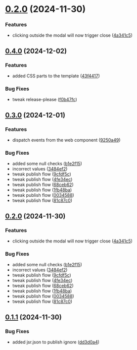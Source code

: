 # [0.2.0](https://github.com/fredrikbergqvist/NidhuggModal/compare/v0.1.1...v0.2.0) (2024-11-30)


### Features

* clicking outside the modal will now trigger close ([4a341c5](https://github.com/fredrikbergqvist/NidhuggModal/commit/4a341c5b2193268baa623a52d80fe31047555370))

## [0.4.0](https://github.com/fredrikbergqvist/NidhuggModal/compare/v0.3.0...v0.4.0) (2024-12-02)


### Features

* added CSS parts to the template ([43f4417](https://github.com/fredrikbergqvist/NidhuggModal/commit/43f4417fc6ba08aefcbd650974708fcc77c80c72))


### Bug Fixes

* tweak release-please ([f0b47fc](https://github.com/fredrikbergqvist/NidhuggModal/commit/f0b47fc03a36c5b74b5628bd7576d80352f77f3e))

## [0.3.0](https://github.com/fredrikbergqvist/NidhuggModal/compare/v0.2.0...v0.3.0) (2024-12-01)


### Features

* dispatch events from the web component ([9250a49](https://github.com/fredrikbergqvist/NidhuggModal/commit/9250a494d5f39809767a2f202b5e9202577b7b83))


### Bug Fixes

* added some null checks ([b1e2f15](https://github.com/fredrikbergqvist/NidhuggModal/commit/b1e2f1544cf7614ce4e906255a3505237fbb0a23))
* incorrect values ([3484ef2](https://github.com/fredrikbergqvist/NidhuggModal/commit/3484ef286d8008d3d9a9e57fdf50e782ad9ec5e4))
* tweak publish flow ([9cfdf5c](https://github.com/fredrikbergqvist/NidhuggModal/commit/9cfdf5c97c561040c0cffae039b85d7ad3adb862))
* tweak publish flow ([4fe34ec](https://github.com/fredrikbergqvist/NidhuggModal/commit/4fe34ecdc5114549bd4b7af11e246a7f9ff4bd50))
* tweak publish flow ([68ceb62](https://github.com/fredrikbergqvist/NidhuggModal/commit/68ceb62d08db25bc7f546801d88b2a27cd94d844))
* tweak publish flow ([1fb48ba](https://github.com/fredrikbergqvist/NidhuggModal/commit/1fb48ba99968c3a1d84afa53a171068b789de03a))
* tweak publish flow ([0034588](https://github.com/fredrikbergqvist/NidhuggModal/commit/0034588ad11f571da2d7941b9dd8373a986e2dd7))
* tweak publish flow ([81c87c0](https://github.com/fredrikbergqvist/NidhuggModal/commit/81c87c048d54818b982f218b3175da061e517261))

## [0.2.0](https://github.com/fredrikbergqvist/NidhuggModal/compare/v0.1.1...v0.2.0) (2024-11-30)


### Features

* clicking outside the modal will now trigger close ([4a341c5](https://github.com/fredrikbergqvist/NidhuggModal/commit/4a341c5b2193268baa623a52d80fe31047555370))


### Bug Fixes

* added some null checks ([b1e2f15](https://github.com/fredrikbergqvist/NidhuggModal/commit/b1e2f1544cf7614ce4e906255a3505237fbb0a23))
* incorrect values ([3484ef2](https://github.com/fredrikbergqvist/NidhuggModal/commit/3484ef286d8008d3d9a9e57fdf50e782ad9ec5e4))
* tweak publish flow ([9cfdf5c](https://github.com/fredrikbergqvist/NidhuggModal/commit/9cfdf5c97c561040c0cffae039b85d7ad3adb862))
* tweak publish flow ([4fe34ec](https://github.com/fredrikbergqvist/NidhuggModal/commit/4fe34ecdc5114549bd4b7af11e246a7f9ff4bd50))
* tweak publish flow ([68ceb62](https://github.com/fredrikbergqvist/NidhuggModal/commit/68ceb62d08db25bc7f546801d88b2a27cd94d844))
* tweak publish flow ([1fb48ba](https://github.com/fredrikbergqvist/NidhuggModal/commit/1fb48ba99968c3a1d84afa53a171068b789de03a))
* tweak publish flow ([0034588](https://github.com/fredrikbergqvist/NidhuggModal/commit/0034588ad11f571da2d7941b9dd8373a986e2dd7))
* tweak publish flow ([81c87c0](https://github.com/fredrikbergqvist/NidhuggModal/commit/81c87c048d54818b982f218b3175da061e517261))

## [0.1.1](https://github.com/fredrikbergqvist/NidhuggModal/compare/v0.1.0...v0.1.1) (2024-11-30)


### Bug Fixes

* added jsr.json to publish ignore ([dd3d0a4](https://github.com/fredrikbergqvist/NidhuggModal/commit/dd3d0a4ec5908e6258115e65e93ac4e9a566d1cf))
